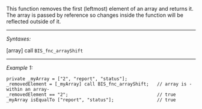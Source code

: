 This function removes the first (leftmost) element of an array and returns it.<br>
The array is passed by reference so changes inside the function will be reflected outside of it.


---
*Syntaxes:*

[array] call `BIS_fnc_arrayShift`

---
*Example 1:*

```sqf
private _myArray = ["2", "report", "status"];
_removedElement = [_myArray] call BIS_fnc_arrayShift;	// array is -within an array-
_removedElement == "2";									// true
_myArray isEqualTo ["report", "status"];				// true
```